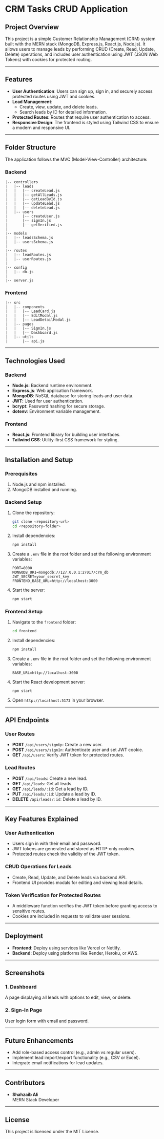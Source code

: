 # CRM Tasks CRUD Application

## Project Overview
This project is a simple Customer Relationship Management (CRM) system built with the MERN stack (MongoDB, Express.js, React.js, Node.js). It allows users to manage leads by performing CRUD (Create, Read, Update, Delete) operations, and includes user authentication using JWT (JSON Web Tokens) with cookies for protected routing.

---

## Features
- **User Authentication**: Users can sign up, sign in, and securely access protected routes using JWT and cookies.
- **Lead Management**:
  - Create, view, update, and delete leads.
  - Search leads by ID for detailed information.
- **Protected Routes**: Routes that require user authentication to access.
- **Responsive Design**: The frontend is styled using Tailwind CSS to ensure a modern and responsive UI.

---

## Folder Structure
The application follows the MVC (Model-View-Controller) architecture:

### Backend
```
|-- controllers
|   |-- leads
|   |   |-- createLead.js
|   |   |-- getAllLeads.js
|   |   |-- getLeadById.js
|   |   |-- updateLead.js
|   |   |-- deleteLead.js
|   |-- users
|       |-- createUser.js
|       |-- signIn.js
|       |-- getVerified.js
|
|-- models
|   |-- leadsSchema.js
|   |-- usersSchema.js
|
|-- routes
|   |-- leadRoutes.js
|   |-- userRoutes.js
|
|-- config
|   |-- db.js
|
|-- server.js
```

### Frontend
```
|-- src
|   |-- components
|   |   |-- LeadCard.js
|   |   |-- EditModal.js
|   |   |-- LeadDetailModal.js
|   |-- pages
|   |   |-- SignIn.js
|   |   |-- Dashboard.js
|   |-- utils
|       |-- api.js
```

---

## Technologies Used
### Backend
- **Node.js**: Backend runtime environment.
- **Express.js**: Web application framework.
- **MongoDB**: NoSQL database for storing leads and user data.
- **JWT**: Used for user authentication.
- **bcrypt**: Password hashing for secure storage.
- **dotenv**: Environment variable management.

### Frontend
- **React.js**: Frontend library for building user interfaces.
- **Tailwind CSS**: Utility-first CSS framework for styling.

---

## Installation and Setup

### Prerequisites
1. Node.js and npm installed.
2. MongoDB installed and running.

### Backend Setup
1. Clone the repository:
   ```bash
   git clone <repository-url>
   cd <repository-folder>
   ```

2. Install dependencies:
   ```bash
   npm install
   ```

3. Create a `.env` file in the root folder and set the following environment variables:
   ```env
   PORT=8000
   MONGODB_URI=mongodb://127.0.0.1:27017/crm_db
   JWT_SECRET=your_secret_key
   FRONTEND_BASE_URL=http://localhost:3000
   ```

4. Start the server:
   ```bash
   npm start
   ```

### Frontend Setup
1. Navigate to the `frontend` folder:
   ```bash
   cd frontend
   ```

2. Install dependencies:
   ```bash
   npm install
   ```
   
3. Create a `.env` file in the root folder and set the following environment variables:
   ```env
   BASE_URL=http://localhost:3000
   ```

4. Start the React development server:
   ```bash
   npm start
   ```

5. Open `http://localhost:5173` in your browser.

---

## API Endpoints

### User Routes
- **POST** `/api/users/signUp`: Create a new user.
- **POST** `/api/users/signIn`: Authenticate user and set JWT cookie.
- **GET** `/api/users`: Verify JWT token for protected routes.

### Lead Routes
- **POST** `/api/leads`: Create a new lead.
- **GET** `/api/leads`: Get all leads.
- **GET** `/api/leads/:id`: Get a lead by ID.
- **PUT** `/api/leads/:id`: Update a lead by ID.
- **DELETE** `/api/leads/:id`: Delete a lead by ID.

---

## Key Features Explained

### User Authentication
- Users sign in with their email and password.
- JWT tokens are generated and stored as HTTP-only cookies.
- Protected routes check the validity of the JWT token.

### CRUD Operations for Leads
- Create, Read, Update, and Delete leads via backend API.
- Frontend UI provides modals for editing and viewing lead details.

### Token Verification for Protected Routes
- A middleware function verifies the JWT token before granting access to sensitive routes.
- Cookies are included in requests to validate user sessions.

---

## Deployment
- **Frontend**: Deploy using services like Vercel or Netlify.
- **Backend**: Deploy using platforms like Render, Heroku, or AWS.

---

## Screenshots

### 1. **Dashboard**
A page displaying all leads with options to edit, view, or delete.

### 2. **Sign-In Page**
User login form with email and password.

---

## Future Enhancements
- Add role-based access control (e.g., admin vs regular users).
- Implement lead import/export functionality (e.g., CSV or Excel).
- Integrate email notifications for lead updates.

---

## Contributors
- **Shahzaib Ali**  
  MERN Stack Developer  

---

## License
This project is licensed under the MIT License.

